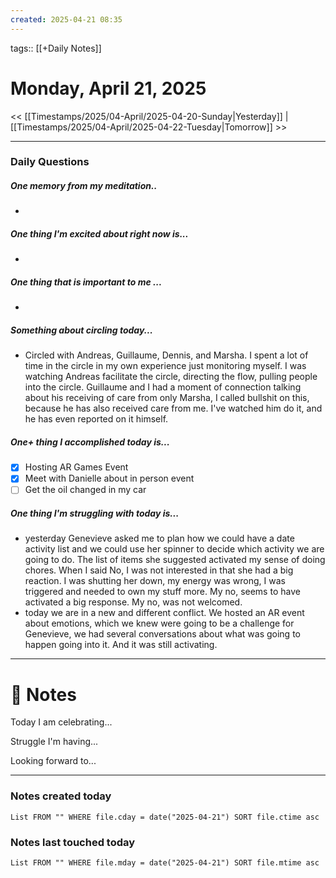```yaml
---
created: 2025-04-21 08:35
---
```

tags:: [[+Daily Notes]]

# Monday, April 21, 2025

<< [[Timestamps/2025/04-April/2025-04-20-Sunday|Yesterday]] | [[Timestamps/2025/04-April/2025-04-22-Tuesday|Tomorrow]] >>

---
### Daily Questions
#####  One memory from my meditation..  
- 

#####  One thing I'm excited about right now is...
- 
##### One thing that is important to me ...
- 
##### Something about circling today...  
- Circled with Andreas, Guillaume, Dennis, and Marsha. I spent a lot of time in the circle in my own experience just monitoring myself. I was watching Andreas facilitate the circle, directing the flow, pulling people into the circle. Guillaume and I had a moment of connection talking about his receiving of care from only Marsha, I called bullshit on this, because he has also received care from me. I've watched him do it, and he has even reported on it himself.
##### One+ thing I accomplished today is...
- [x] Hosting AR Games Event
- [x] Meet with Danielle about in person event
- [ ] Get the oil changed in my car

##### One thing I'm struggling with today is...
- yesterday Genevieve asked me to plan how we could have a date activity list and we could use her spinner to decide which activity we are going to do. The list of items she suggested activated my sense of doing chores. When I said No, I was not interested in that she had a big reaction. I was shutting her down, my energy was wrong, I was triggered and needed to own my stuff more. My no, seems to have activated a big response. My no, was not welcomed. 
- today we are in a new and different conflict. We hosted an AR event about emotions, which we knew were going to be a challenge for Genevieve, we had several conversations about what was going to happen going into it. And it was still activating. 

---
# 📝 Notes
Today I am celebrating...

Struggle I'm having...

Looking forward to...

---
### Notes created today
```dataview
List FROM "" WHERE file.cday = date("2025-04-21") SORT file.ctime asc
```

### Notes last touched today
```dataview
List FROM "" WHERE file.mday = date("2025-04-21") SORT file.mtime asc
```